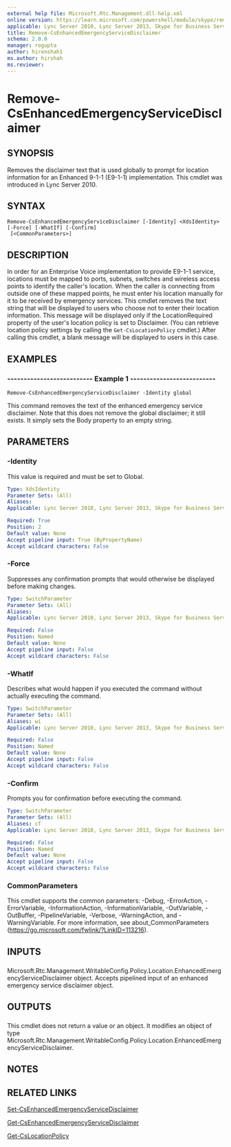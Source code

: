 ```yaml
---
external help file: Microsoft.Rtc.Management.dll-help.xml
online version: https://learn.microsoft.com/powershell/module/skype/remove-csenhancedemergencyservicedisclaimer
applicable: Lync Server 2010, Lync Server 2013, Skype for Business Server 2015, Skype for Business Server 2019
title: Remove-CsEnhancedEmergencyServiceDisclaimer
schema: 2.0.0
manager: rogupta
author: hirenshah1
ms.author: hirshah
ms.reviewer:
---
```


# Remove-CsEnhancedEmergencyServiceDisclaimer

## SYNOPSIS
Removes the disclaimer text that is used globally to prompt for location information for an Enhanced 9-1-1 (E9-1-1) implementation.
This cmdlet was introduced in Lync Server 2010.


## SYNTAX

```
Remove-CsEnhancedEmergencyServiceDisclaimer [-Identity] <XdsIdentity> [-Force] [-WhatIf] [-Confirm]
 [<CommonParameters>]
```

## DESCRIPTION
In order for an Enterprise Voice implementation to provide E9-1-1 service, locations must be mapped to ports, subnets, switches and wireless access points to identify the caller's location.
When the caller is connecting from outside one of these mapped points, he must enter his location manually for it to be received by emergency services.
This cmdlet removes the text string that will be displayed to users who choose not to enter their location information.
This message will be displayed only if the LocationRequired property of the user's location policy is set to Disclaimer.
(You can retrieve location policy settings by calling the `Get-CsLocationPolicy` cmdlet.) After calling this cmdlet, a blank message will be displayed to users in this case.


## EXAMPLES

### -------------------------- Example 1 --------------------------
```
Remove-CsEnhancedEmergencyServiceDisclaimer -Identity global
```

This command removes the text of the enhanced emergency service disclaimer.
Note that this does not remove the global disclaimer; it still exists.
It simply sets the Body property to an empty string.


## PARAMETERS

### -Identity
This value is required and must be set to Global.

```yaml
Type: XdsIdentity
Parameter Sets: (All)
Aliases: 
Applicable: Lync Server 2010, Lync Server 2013, Skype for Business Server 2015, Skype for Business Server 2019

Required: True
Position: 2
Default value: None
Accept pipeline input: True (ByPropertyName)
Accept wildcard characters: False
```

### -Force
Suppresses any confirmation prompts that would otherwise be displayed before making changes.

```yaml
Type: SwitchParameter
Parameter Sets: (All)
Aliases: 
Applicable: Lync Server 2010, Lync Server 2013, Skype for Business Server 2015, Skype for Business Server 2019

Required: False
Position: Named
Default value: None
Accept pipeline input: False
Accept wildcard characters: False
```

### -WhatIf
Describes what would happen if you executed the command without actually executing the command.

```yaml
Type: SwitchParameter
Parameter Sets: (All)
Aliases: wi
Applicable: Lync Server 2010, Lync Server 2013, Skype for Business Server 2015, Skype for Business Server 2019

Required: False
Position: Named
Default value: None
Accept pipeline input: False
Accept wildcard characters: False
```

### -Confirm
Prompts you for confirmation before executing the command.

```yaml
Type: SwitchParameter
Parameter Sets: (All)
Aliases: cf
Applicable: Lync Server 2010, Lync Server 2013, Skype for Business Server 2015, Skype for Business Server 2019

Required: False
Position: Named
Default value: None
Accept pipeline input: False
Accept wildcard characters: False
```

### CommonParameters
This cmdlet supports the common parameters: -Debug, -ErrorAction, -ErrorVariable, -InformationAction, -InformationVariable, -OutVariable, -OutBuffer, -PipelineVariable, -Verbose, -WarningAction, and -WarningVariable. For more information, see about_CommonParameters (https://go.microsoft.com/fwlink/?LinkID=113216).

## INPUTS

###  
Microsoft.Rtc.Management.WritableConfig.Policy.Location.EnhancedEmergencyServiceDisclaimer object.
Accepts pipelined input of an enhanced emergency service disclaimer object.

## OUTPUTS

###  
This cmdlet does not return a value or an object.
It modifies an object of type Microsoft.Rtc.Management.WritableConfig.Policy.Location.EnhancedEmergencyServiceDisclaimer.

## NOTES

## RELATED LINKS

[Set-CsEnhancedEmergencyServiceDisclaimer](Set-CsEnhancedEmergencyServiceDisclaimer.md)

[Get-CsEnhancedEmergencyServiceDisclaimer](Get-CsEnhancedEmergencyServiceDisclaimer.md)

[Get-CsLocationPolicy](Get-CsLocationPolicy.md)
